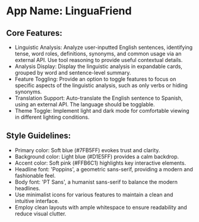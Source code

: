 # **App Name**: LinguaFriend

## Core Features:

- Linguistic Analysis: Analyze user-inputted English sentences, identifying tense, word roles, definitions, synonyms, and common usage via an external API. Use tool reasoning to provide useful contextual details.
- Analysis Display: Display the linguistic analysis in expandable cards, grouped by word and sentence-level summary.
- Feature Toggling: Provide an option to toggle features to focus on specific aspects of the linguistic analysis, such as only verbs or hiding synonyms.
- Translation Support: Auto-translate the English sentence to Spanish, using an external API. The language should be togglable.
- Theme Toggle: Implement light and dark mode for comfortable viewing in different lighting conditions.

## Style Guidelines:

- Primary color: Soft blue (#7FB5FF) evokes trust and clarity.
- Background color: Light blue (#D1E5FF) provides a calm backdrop.
- Accent color: Soft pink (#FFB6C1) highlights key interactive elements.
- Headline font: 'Poppins', a geometric sans-serif, providing a modern and fashionable feel.
- Body font: 'PT Sans', a humanist sans-serif to balance the modern headlines.
- Use minimalist icons for various features to maintain a clean and intuitive interface.
- Employ clean layouts with ample whitespace to ensure readability and reduce visual clutter.
